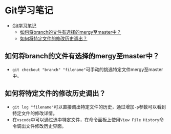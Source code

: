 # Git学习笔记


- [Git学习笔记](#git学习笔记)
    - [如何将branch的文件有选择的mergy至master中？](#如何将branch的文件有选择的mergy至master中)
    - [如何将特定文件的修改历史调出？](#如何将特定文件的修改历史调出)


## 如何将branch的文件有选择的mergy至master中？
- `git checkout "branch" "filename"`可手动的挑选特定文件mergy至master中。
## 如何将特定文件的修改历史调出？
- `git log "filename"`可以直接调出特定文件的历史，通过增加`-p`参数可以看到特定文件的修改详情。
- 在`vscode`中可以通过选中特定文件，在命令面板上使用`View File History`命令调出文件修改历史界面。